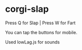 # corgi-slap

Press Q for Slap | Press W for Fart

You can tap the buttons for mobile.

Used lowLag.js for sounds
